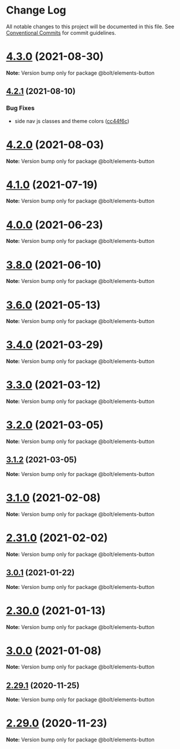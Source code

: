 # Change Log

All notable changes to this project will be documented in this file.
See [Conventional Commits](https://conventionalcommits.org) for commit guidelines.

# [4.3.0](https://github.com/bolt-design-system/bolt/tree/master/packages/elements/bolt-button/compare/v4.2.3...v4.3.0) (2021-08-30)

**Note:** Version bump only for package @bolt/elements-button





## [4.2.1](https://github.com/bolt-design-system/bolt/tree/master/packages/elements/bolt-button/compare/v4.2.0...v4.2.1) (2021-08-10)


### Bug Fixes

* side nav js classes and theme colors ([cc44f6c](https://github.com/bolt-design-system/bolt/tree/master/packages/elements/bolt-button/commit/cc44f6c6aa7187a33dcea179da98ee14289f1631))





# [4.2.0](https://github.com/bolt-design-system/bolt/tree/master/packages/elements/bolt-button/compare/v4.1.1...v4.2.0) (2021-08-03)

**Note:** Version bump only for package @bolt/elements-button





# [4.1.0](https://github.com/bolt-design-system/bolt/tree/master/packages/elements/bolt-button/compare/v4.0.2...v4.1.0) (2021-07-19)

**Note:** Version bump only for package @bolt/elements-button





# [4.0.0](https://github.com/bolt-design-system/bolt/tree/master/packages/elements/bolt-button/compare/v4.0.0-beta-4...v4.0.0) (2021-06-23)

**Note:** Version bump only for package @bolt/elements-button





# [3.8.0](https://github.com/bolt-design-system/bolt/tree/master/packages/elements/bolt-button/compare/v3.7.1...v3.8.0) (2021-06-10)

**Note:** Version bump only for package @bolt/elements-button





# [3.6.0](https://github.com/bolt-design-system/bolt/tree/master/packages/elements/bolt-button/compare/v3.5.4...v3.6.0) (2021-05-13)

**Note:** Version bump only for package @bolt/elements-button





# [3.4.0](https://github.com/bolt-design-system/bolt/tree/master/packages/elements/bolt-button/compare/v3.3.1...v3.4.0) (2021-03-29)

**Note:** Version bump only for package @bolt/elements-button





# [3.3.0](https://github.com/bolt-design-system/bolt/tree/master/packages/elements/bolt-button/compare/v3.2.0...v3.3.0) (2021-03-12)

**Note:** Version bump only for package @bolt/elements-button





# [3.2.0](https://github.com/bolt-design-system/bolt/tree/master/packages/elements/bolt-button/compare/v3.1.2...v3.2.0) (2021-03-05)

**Note:** Version bump only for package @bolt/elements-button





## [3.1.2](https://github.com/bolt-design-system/bolt/tree/master/packages/elements/bolt-button/compare/v3.1.1...v3.1.2) (2021-03-05)

**Note:** Version bump only for package @bolt/elements-button





# [3.1.0](https://github.com/bolt-design-system/bolt/tree/master/packages/elements/bolt-button/compare/v2.31.2...v3.1.0) (2021-02-08)

**Note:** Version bump only for package @bolt/elements-button





# [2.31.0](https://github.com/bolt-design-system/bolt/tree/master/packages/elements/bolt-button/compare/v2.30.2...v2.31.0) (2021-02-02)

**Note:** Version bump only for package @bolt/elements-button





## [3.0.1](https://github.com/bolt-design-system/bolt/tree/master/packages/elements/bolt-button/compare/v3.0.0...v3.0.1) (2021-01-22)

**Note:** Version bump only for package @bolt/elements-button





# [2.30.0](https://github.com/bolt-design-system/bolt/tree/master/packages/elements/bolt-button/compare/v2.29.3...v2.30.0) (2021-01-13)

**Note:** Version bump only for package @bolt/elements-button





# [3.0.0](https://github.com/bolt-design-system/bolt/tree/master/packages/elements/bolt-button/compare/v2.29.3...v3.0.0) (2021-01-08)

**Note:** Version bump only for package @bolt/elements-button





## [2.29.1](https://github.com/bolt-design-system/bolt/tree/master/packages/elements/bolt-button/compare/v2.29.0...v2.29.1) (2020-11-25)

**Note:** Version bump only for package @bolt/elements-button





# [2.29.0](https://github.com/bolt-design-system/bolt/tree/master/packages/elements/bolt-button/compare/v2.28.0...v2.29.0) (2020-11-23)

**Note:** Version bump only for package @bolt/elements-button
